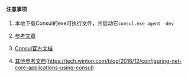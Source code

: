 ﻿#### 注意事项

1. 本地下载Consul的exe可执行文件，并启动它`consul.exe agent -dev`

2. [参考文章](http://www.dotnetcatch.com/2016/12/30/intro-to-distributed-config-with-consul-on-asp-net-core/)

3. [Consul官方文档](https://www.consul.io/api/index.html)

4. [其他参考文档](http://michaco.net/blog/ServiceDiscoveryAndHealthChecksInAspNetCoreWithConsul)(https://tech.winton.com/blog/2016/12/configuring-net-core-applications-using-consul)


